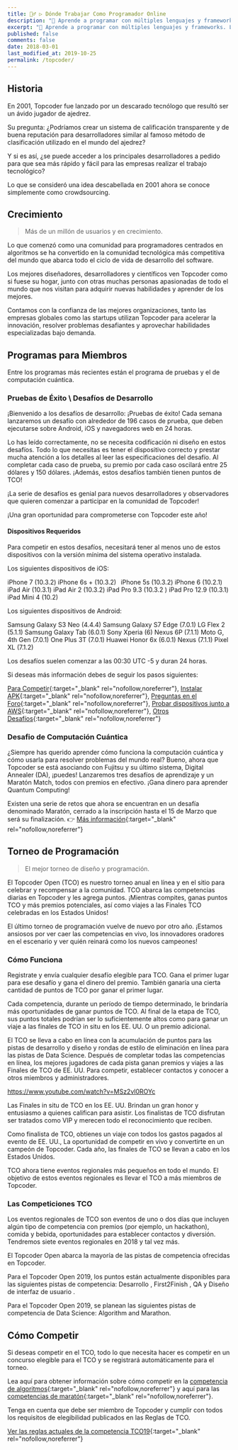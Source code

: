 ```yaml
---
title: 👷‍♂️ ▷ Dónde Trabajar Como Programador Online
description: "📌 Aprende a programar con múltiples lenguajes y frameworks. Los mejores libros PDF y ebook en nuestro catálogo e incluso gratis 😜."
excerpt: "📌 Aprende a programar con múltiples lenguajes y frameworks. Los mejores libros PDF y ebooks en nuestro catálogo e incluso gratis 😜."
published: false
comments: false
date: 2018-03-01
last_modified_at: 2019-10-25
permalink: /topcoder/
---
```


## Historia

En 2001, Topcoder fue lanzado por un descarado tecnólogo que resultó ser un ávido jugador de ajedrez.

Su pregunta: ¿Podríamos crear un sistema de calificación transparente y de buena reputación para desarrolladores similar al famoso método de clasificación utilizado en el mundo del ajedrez?

Y si es así, ¿se puede acceder a los principales desarrolladores a pedido para que sea más rápido y fácil para las empresas realizar el trabajo tecnológico?

Lo que se consideró una idea descabellada en 2001 ahora se conoce simplemente como crowdsourcing.

## Crecimiento

> Más de un millón de usuarios y en crecimiento.

Lo que comenzó como una comunidad para programadores centrados en algoritmos se ha convertido en la comunidad tecnológica más competitiva del mundo que abarca todo el ciclo de vida de desarrollo del software.

Los mejores diseñadores, desarrolladores y científicos ven Topcoder como si fuese su hogar, junto con otras muchas personas apasionadas de todo el mundo que nos visitan para adquirir nuevas habilidades y aprender de los mejores.

Contamos con la confianza de las mejores organizaciones, tanto las empresas globales como las startups utilizan Topcoder para acelerar la innovación, resolver problemas desafiantes y aprovechar habilidades especializadas bajo demanda.

## Programas para Miembros

Entre los programas más recientes están el programa de pruebas y el de computación cuántica.

### Pruebas de Éxito \ Desafíos de Desarrollo

¡Bienvenido a los desafíos de desarrollo: ¡Pruebas de éxito! Cada semana lanzaremos un desafío con alrededor de 196 casos de prueba, que deben ejecutarse sobre Android, iOS y navegadores web en 24 horas.

Lo has leído correctamente, no se necesita codificación ni diseño en estos desafíos. Todo lo que necesitas es tener el dispositivo correcto y prestar mucha atención a los detalles al leer las especificaciones del desafío. Al completar cada caso de prueba, su premio por cada caso oscilará entre 25 dólares y 150 dólares. ¡Además, estos desafíos también tienen puntos de TCO!

¡La serie de desafíos es genial para nuevos desarrolladores y observadores que quieren comenzar a participar en la comunidad de Topcoder!

¡Una gran oportunidad para comprometerse con Topcoder este año!
<!-- https://www.topcoder.com/lp/test-for-success -->

#### Dispositivos Requeridos

Para competir en estos desafíos, necesitará tener al menos uno de estos dispositivos con la versión mínima del sistema operativo instalada.

Los siguientes dispositivos de iOS:

iPhone 7 (10.3.2)
iPhone 6s + (10.3.2)  
iPhone 5s (10.3.2)
iPhone 6 (10.2.1)
iPad Air (10.3.1)
iPad Air 2 (10.3.2)
iPad Pro 9.3 (10.3.2 )
iPad Pro 12.9 (10.3.1)
iPad Mini 4 (10.2)

Los siguientes dispositivos de Android:

Samsung Galaxy S3 Neo (4.4.4)
Samsung Galaxy S7 Edge (7.0.1)
LG Flex 2 (5.1.1)
Samsung Galaxy Tab (6.0.1)
Sony Xperia (6)
Nexus 6P (7.1.1)
Moto G, 4th Gen (7.0.1)
One Plus 3T (7.0.1)
Huawei Honor 6x (6.0.1)
Nexus (7.1.1)
Pixel XL (7.1.2)

Los desafíos suelen comenzar a las 00:30 UTC -5 y duran 24 horas.

Si deseas más información debes de seguir los pasos siguientes:

[Para Competir](https://topcoder.com/lp/test-for-success/how-to-compete){:target="_blank" rel="nofollow,noreferrer"}, [Instalar APK](https://assets.ctfassets.net/b5f1djy59z3a/3uAT8oZSG46YwUIoIO00O2/01af4f8525ef6f910da7ee62875a14e6/How_To_Install_APK_Tutorial.pdf){:target="_blank" rel="nofollow,noreferrer"},  [Preguntas en el Foro](https://apps.topcoder.com/forums/?module=Thread&threadID=929523){:target="_blank" rel="nofollow,noreferrer"},  [Probar dispositivos junto a AWS](https://www.topcoder.com/blog/how-to-test-ios-android-apps-on-aws-device-farm-part-i/){:target="_blank" rel="nofollow,noreferrer"}, [Otros Desafíos](https://www.topcoder.com/challenges){:target="_blank" rel="nofollow,noreferrer"}

### Desafio de Computación Cuántica
<!-- https://www.topcoder.com/lp/digitalannealer -->

¿Siempre has querido aprender cómo funciona la computación cuántica y cómo usarla para resolver problemas del mundo real? Bueno, ahora que Topcoder se está asociando con Fujitsu y su último sistema, Digital Annealer (DA), ¡puedes! Lanzaremos tres desafíos de aprendizaje y un Maratón Match, todos con premios en efectivo. ¡Gana dinero para aprender Quantum Computing!

Existen una serie de retos que ahora se encuentran en un desafía denominado Maratón, cerrado a la inscripción hasta el 15 de Marzo que será su finalización. 👉 [Más información](https://www.topcoder.com/lp/digitalannealer){:target="_blank" rel="nofollow,noreferrer"}

## Torneo de Programación

> El mejor torneo de diseño y programación.

El Topcoder Open (TCO) es nuestro torneo anual en línea y en el sitio para celebrar y recompensar a la comunidad. TCO abarca las competencias diarias en Topcoder y les agrega puntos. ¡Mientras compites, ganas puntos TCO y más premios potenciales, así como viajes a las Finales TCO celebradas en los Estados Unidos!

El último torneo de programación vuelve de nuevo por otro año. ¡Estamos ansiosos por ver caer las competencias en vivo, los innovadores oradores en el escenario y ver quién reinará como los nuevos campeones!

### Cómo Funciona

Registrate y envía cualquier desafío elegible para TCO. Gana el primer lugar para ese desafío y gana el dinero del premio. También ganaría una cierta cantidad de puntos de TCO por ganar el primer lugar.

Cada competencia, durante un período de tiempo determinado, le brindaría más oportunidades de ganar puntos de TCO. Al final de la etapa de TCO, sus puntos totales podrían ser lo suficientemente altos como para ganar un viaje a las finales de TCO in situ en los EE. UU. O un premio adicional.

El TCO se lleva a cabo en línea con la acumulación de puntos para las pistas de desarrollo y diseño y rondas de estilo de eliminación en línea para las pistas de Data Science. Después de completar todas las competencias en línea, los mejores jugadores de cada pista ganan premios y viajes a las Finales de TCO de EE. UU. Para competir, establecer contactos y conocer a otros miembros y administradores.

https://www.youtube.com/watch?v=MSz2vl0ROYc

Las Finales in situ de TCO en los EE. UU. Brindan un gran honor y entusiasmo a quienes califican para asistir. Los finalistas de TCO disfrutan ser tratados como VIP y merecen todo el reconocimiento que reciben.

Como finalista de TCO, obtienes un viaje con todos los gastos pagados al evento de EE. UU., La oportunidad de competir en vivo y convertirte en un campeón de Topcoder. Cada año, las finales de TCO se llevan a cabo en los Estados Unidos.

TCO ahora tiene eventos regionales más pequeños en todo el mundo. El objetivo de estos eventos regionales es llevar el TCO a más miembros de Topcoder.

### Las Competiciones TCO

Los eventos regionales de TCO son eventos de uno o dos días que incluyen algún tipo de competencia con premios (por ejemplo, un hackathon), comida y bebida, oportunidades para establecer contactos y diversión. Tendremos siete eventos regionales en 2018 y tal vez más.

El Topcoder Open abarca la mayoría de las pistas de competencia ofrecidas en Topcoder.

Para el Topcoder Open 2019, los puntos están actualmente disponibles para las siguientes pistas de competencia: Desarrollo , First2Finish , QA y Diseño de interfaz de usuario .

Para el Topcoder Open 2019, se planean las siguientes pistas de competencia de Data Science: Algorithm and Marathon.

## Cómo Competir

Si deseas competir en el TCO, todo lo que necesita hacer es competir en un concurso elegible para el TCO y se registrará automáticamente para el torneo.

Lea aquí para obtener información sobre cómo competir en la [competencia de algoritmos](https://tco19.topcoder.com/algorithm){:target="_blank" rel="nofollow,noreferrer"} y aquí para las [competencias de maratón](https://tco19.topcoder.com/marathon){:target="_blank" rel="nofollow,noreferrer"}.

Tenga en cuenta que debe ser miembro de Topcoder y cumplir con todos los requisitos de elegibilidad publicados en las Reglas de TCO.

[Ver las reglas actuales de la competencia TCO19](https://tco19.topcoder.com/competition-rules "Reglamentación de Participación dentro de los Concursos de TopCoder"){:target="_blank" rel="nofollow,noreferrer"}